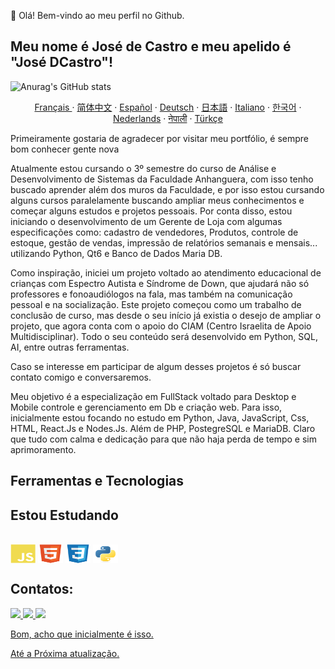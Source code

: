 👋 Olá! Bem-vindo ao meu perfil no Github.


## Meu nome é José de Castro e meu apelido é "José DCastro"!           





![Anurag's GitHub stats](https://github-readme-stats.vercel.app/api?username=JoseDCastro&show_icons=true&theme=transparent) 


</p>
  <p align="center">
    <a href="/docs/readme_fr.md">Français </a>
    ·
    <a href="/docs/readme_cn.md">简体中文</a>
    ·
    <a href="/docs/readme_es.md">Español</a>
    ·
    <a href="/docs/readme_de.md">Deutsch</a>
    ·
    <a href="/docs/readme_ja.md">日本語</a>
    ·
    <a href="/docs/readme_it.md">Italiano</a>
    ·
    <a href="/docs/readme_kr.md">한국어</a>
    ·
    <a href="/docs/readme_nl.md">Nederlands</a>
    ·
    <a href="/docs/readme_np.md">नेपाली</a>
    ·
    <a href="/docs/readme_tr.md">Türkçe</a>
  </p>
  </p>








Primeiramente gostaria de agradecer por visitar meu portfólio, é sempre bom conhecer gente nova



Atualmente estou cursando o 3º semestre do curso de Análise e Desenvolvimento de Sistemas da Faculdade Anhanguera, com isso tenho buscado aprender além dos muros da Faculdade, e por isso estou cursando alguns cursos paralelamente buscando ampliar meus conhecimentos e começar alguns estudos e projetos pessoais.
Por conta disso, estou iniciando o desenvolvimento de um Gerente de Loja com algumas especificações como: cadastro de vendedores, Produtos, controle de estoque, gestão de vendas, impressão de relatórios semanais e mensais... utilizando Python, Qt6 e Banco de Dados Maria DB.


Como inspiração, iniciei um projeto voltado ao atendimento educacional de crianças com Espectro Autista e Síndrome de Down, que ajudará não só professores e fonoaudiólogos na fala, mas também na comunicação pessoal e na socialização. Este projeto começou como um trabalho de conclusão de curso, mas desde o seu início já existia o desejo de ampliar o projeto, que agora conta com o apoio do CIAM (Centro Israelita de Apoio Multidisciplinar).
Todo o seu conteúdo será desenvolvido em Python, SQL, AI, entre outras ferramentas.

Caso se interesse em participar de algum desses projetos é só buscar contato comigo e conversaremos.

Meu objetivo é a especialização em FullStack voltado para Desktop e Mobile controle e gerenciamento em Db e criação web.
Para isso, inicialmente estou focando no estudo em Python, Java, JavaScript, Css, HTML, React.Js e Nodes.Js. Além de PHP, PostegreSQL e MariaDB. Claro que tudo com calma e dedicação para que não haja perda de tempo e sim aprimoramento.

## Ferramentas e Tecnologias


## Estou Estudando
<div style="display: inline_block"><br>
 <img align="center" alt="Rafa-Js" height="30" width="40" src="https://raw.githubusercontent.com/devicons/devicon/master/icons/javascript/javascript-plain.svg">
  <img align="center" alt="Rafa-HTML" height="30" width="40" src="https://raw.githubusercontent.com/devicons/devicon/master/icons/html5/html5-original.svg">
   <img align="center" alt="Rafa-CSS" height="30" width="40" src="https://raw.githubusercontent.com/devicons/devicon/master/icons/css3/css3-original.svg">
    <img align="center" alt="Rafa-Python" height="30" width="40" src="https://raw.githubusercontent.com/devicons/devicon/master/icons/python/python-original.svg">


          

## Contatos:

<a href="https://instagram.com/jose.de.castr.oficial" target="_blank"><img loading="lazy" src="https://img.shields.io/badge/-Instagram-%23E4405F?style=for-the-badge&logo=instagram&logoColor=white" target="_blank"></a><a href="https://www.linkedin.com/in/Jose D´Castro" target="_blank">  <img loading="lazy" src="https://img.shields.io/badge/-LinkedIn-%230077B5?style=for-the-badge&logo=linkedin&logoColor=white" target="_blank">  </a><a href="https://discord.gg/wagxzStdcR" target="_blank"><img src="https://img.shields.io/badge/Discord-7289DA?style=for-the-badge&logo=discord&logoColor=white" target="_blank"></a> 
</div>

<div>
<a href="https://github.com/JoseDCastro">

</div>


Bom, acho que inicialmente é isso.

Até a Próxima atualização.

